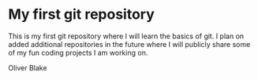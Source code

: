# My first git repository 
This is my first git repository where I will learn the basics of git. I plan on added additional repositories in the future where I will publicly share some of my fun coding projects I am working on. 

Oliver Blake